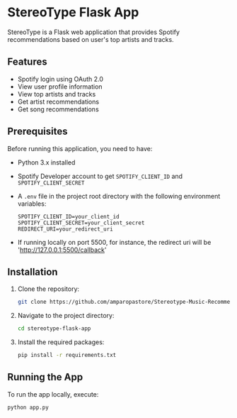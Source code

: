 ﻿# StereoType Flask App

StereoType is a Flask web application that provides Spotify recommendations based on user's top artists and tracks.

## Features

- Spotify login using OAuth 2.0
- View user profile information
- View top artists and tracks
- Get artist recommendations
- Get song recommendations

## Prerequisites

Before running this application, you need to have:

- Python 3.x installed
- Spotify Developer account to get `SPOTIFY_CLIENT_ID` and `SPOTIFY_CLIENT_SECRET`
- A `.env` file in the project root directory with the following environment variables:

    ```
    SPOTIFY_CLIENT_ID=your_client_id
    SPOTIFY_CLIENT_SECRET=your_client_secret
    REDIRECT_URI=your_redirect_uri
    ```

- If running locally on port 5500, for instance, the redirect uri will be 'http://127.0.0.1:5500/callback'

## Installation

1. Clone the repository:

    ```bash
    git clone https://github.com/amparopastore/Stereotype-Music-Recommendation-App
    ```

2. Navigate to the project directory:

    ```bash
    cd stereotype-flask-app
    ```

3. Install the required packages:

    ```bash
    pip install -r requirements.txt
    ```

## Running the App

To run the app locally, execute:

```bash
python app.py
